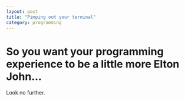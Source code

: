 ```yaml
---
layout: post
title: "Pimping out your terminal"
category: programming
---
```


# So you want your programming experience to be a little more Elton John...

Look no further.
